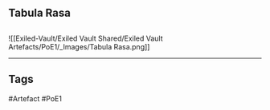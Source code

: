 ## Tabula Rasa

##
![[Exiled-Vault/Exiled Vault Shared/Exiled Vault Artefacts/PoE1/_Images/Tabula Rasa.png]]

---
## Tags
#Artefact
#PoE1